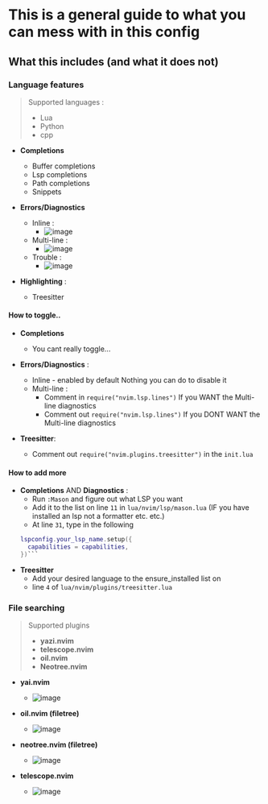 # This is a general guide to what you can mess with in this config

## What this includes (and what it does not)

### Language features

> Supported languages :
> - Lua 
> - Python
> - cpp

- **Completions** 

  - Buffer completions
  - Lsp completions
  - Path completions
  - Snippets

- **Errors/Diagnostics**

  - Inline :
    - ![image](https://github.com/user-attachments/assets/f5a6ae87-8594-4249-9e2d-a5399db2a364)
  - Multi-line :
    - ![image](https://github.com/user-attachments/assets/60b1e07f-5cb1-4b8f-b40c-5614c3d0b685)
  - Trouble :
    - ![image](https://github.com/user-attachments/assets/1485d227-c4ad-4c14-ae8b-181acceb8de0)

- **Highlighting** :

  - Treesitter 

#### How to toggle..

- **Completions**
  - You cant really toggle...

- **Errors/Diagnostics** :
  - Inline - enabled by default Nothing you can do to disable it
  - Multi-line :
    - Comment in `require("nvim.lsp.lines")` If you WANT the Multi-line diagnostics
    - Comment out `require("nvim.lsp.lines")` If you DONT WANT the Multi-line diagnostics
- **Treesitter**:
  - Comment out `require("nvim.plugins.treesitter")` in the `init.lua` 

#### How to add more

- **Completions** AND **Diagnostics** :
  - Run `:Mason` and figure out what LSP you want
  - Add it to the list on line `11` in `lua/nvim/lsp/mason.lua` (IF you have installed an lsp not a formatter etc. etc.)
  - At line `31`, type in the following
  ```lua 
  lspconfig.your_lsp_name.setup({
    capabilities = capabilities,
  })```

- **Treesitter**
  - Add your desired language to the ensure_installed list on
  - line `4` of `lua/nvim/plugins/treesitter.lua`

### File searching

> Supported plugins
> - **yazi.nvim**
> - **telescope.nvim**
> - **oil.nvim**
> - **Neotree.nvim**

- **yai.nvim**
  -  ![image](https://github.com/user-attachments/assets/60120c44-936b-4e88-8ce3-83335b0ef88d)

- **oil.nvim (filetree)**
  - ![image](https://github.com/user-attachments/assets/808527bf-e216-4030-b6da-b323544a319e)

- **neotree.nvim (filetree)**
  - ![image](https://github.com/user-attachments/assets/ee3a5222-fcb6-4800-90c3-92e7813a6df5)

- **telescope.nvim**
  - ![image](https://github.com/user-attachments/assets/63dddecf-585b-4b78-8709-5b02f1160b3b)

